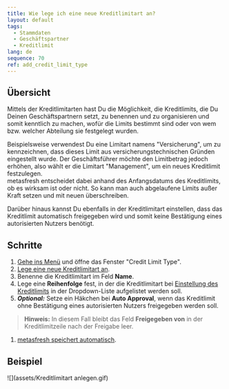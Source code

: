 ```yaml
---
title: Wie lege ich eine neue Kreditlimitart an?
layout: default
tags:
  - Stammdaten
  - Geschäftspartner
  - Kreditlimit
lang: de
sequence: 70
ref: add_credit_limit_type
---
```


## Übersicht
Mittels der Kreditlimitarten hast Du die Möglichkeit, die Kreditlimits, die Du Deinen Geschäftspartnern setzt, zu benennen und zu organisieren und somit kenntlich zu machen, wofür die Limits bestimmt sind oder von wem bzw. welcher Abteilung sie festgelegt wurden.

Beispielsweise verwendest Du eine Limitart namens "Versicherung", um zu kennzeichnen, dass dieses Limit aus versicherungstechnischen Gründen eingestellt wurde. Der Geschäftsführer möchte den Limitbetrag jedoch erhöhen, also wählt er die Limitart "Management", um ein neues Kreditlimit festzulegen. <br> metasfresh entscheidet dabei anhand des Anfangsdatums des Kreditlimits, ob es wirksam ist oder nicht. So kann man auch abgelaufene Limits außer Kraft setzen und mit neuen überschreiben.

Darüber hinaus kannst Du ebenfalls in der Kreditlimitart einstellen, dass das Kreditlimit automatisch freigegeben wird und somit keine Bestätigung eines autorisierten Nutzers benötigt.

## Schritte
1. [Gehe ins Menü](Menu) und öffne das Fenster "Credit Limit Type".
1. [Lege eine neue Kreditlimitart an](Neuer_Datensatz_Fenster_Webui).
1. Benenne die Kreditlimitart im Feld **Name**.
1. Lege eine **Reihenfolge** fest, in der die Kreditlimitart bei [Einstellung des Kreditlimits](Kreditlimit_einstellen) in der Dropdown-Liste aufgelistet werden soll.
1. ***Optional:*** Setze ein Häkchen bei **Auto Approval**, wenn das Kreditlimit ohne Bestätigung eines autorisierten Nutzers freigegeben werden soll.
 >**Hinweis:** In diesem Fall bleibt das Feld **Freigegeben von** in der Kreditlimitzeile nach der Freigabe leer.

1. [metasfresh speichert automatisch](Speicheranzeige).

## Beispiel
![](assets/Kreditlimitart anlegen.gif)
